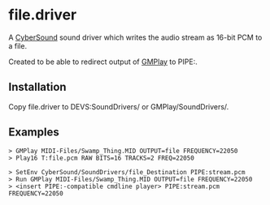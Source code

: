 # file.driver
A [CyberSound](https://aminet.net/package/disk/cdrom/14Bit_CDPlayer) sound driver which writes the audio stream as 16-bit PCM to a file.

Created to be able to redirect output of [GMPlay](https://aminet.net/package/mus/midi/GMPlay13) to PIPE:.


## Installation

Copy file.driver to DEVS:SoundDrivers/ or GMPlay/SoundDrivers/.


## Examples

```
> GMPlay MIDI-Files/Swamp_Thing.MID OUTPUT=file FREQUENCY=22050
> Play16 T:file.pcm RAW BITS=16 TRACKS=2 FREQ=22050
```

```
> SetEnv CyberSound/SoundDrivers/file_Destination PIPE:stream.pcm 
> Run GMPlay MIDI-Files/Swamp_Thing.MID OUTPUT=file FREQUENCY=22050
> <insert PIPE:-compatible cmdline player> PIPE:stream.pcm FREQUENCY=22050
```
